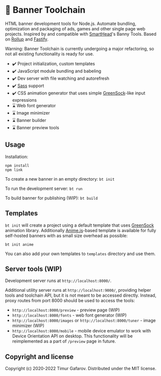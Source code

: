 # 🧰 Banner Toolchain
HTML banner development tools for Node.js. Automate bundling, optimization and packaging of ads, games and other single page web projects. Inspired by and compatible with [SmartHead](https://github.com/smarthead)'s Banny Tools. Based on [Rollup](https://rollupjs.org/) and [Fastify](https://www.fastify.io/).

Warning: Banner Toolchain is currently undergoing a major refactoring, so not all existing functionality is ready for use.

* ✔️ Project initialization, custom templates
* ✔️ JavaScript module bundling and babeling
* ✔️ Dev server with file watching and autorefresh
* ✔️ [Sass](https://sass-lang.com/) support
* ✔️ CSS animation generator that uses simple [GreenSock](https://greensock.com/)-like input expressions
* ⌛ Web font generator
* ⌛ Image minimizer
* ⌛ Banner builder
* ⌛ Banner preview tools

## Usage
Installation:
```
npm install
npm link
```

To create a new banner in an empty directory: `bt init`

To run the development server: `bt run`

To build banner for publishing (WIP): `bt build`

## Templates
`bt init` will create a project using a default template that uses [GreenSock](https://greensock.com/) animation library. Additionally [Anime.js](https://animejs.com/)-based template is available for fully self-hosted banners with as small size overhead as possible:

`bt init anime`

You can also add your own templates to `templates` directory and use them.

## Server tools (WIP)
Development server runs at `http://localhost:8000/`.

Additional utility server runs at `http://localhost:9000/`, providing helper tools and toolchain API, but it is not meant to be accessed directly. Instead, proxy routes from port 8000 should be used to access the tools:
* `http://localhost:8000/preview` - preview page (WIP)
* `http://localhost:8000/fonts` - web font generator (WIP)
* `http://localhost:8000/images` or `http://localhost:8000/tuner` - image minimizer (WIP)
* `http://localhost:8000/mobile` - mobile device emulator to work with Device Orientation API on desktop. This functionality will be reimplemented as a part of `/preview` page in future.

## Copyright and license
Copyright (c) 2020-2022 Timur Gafarov. Distributed under the MIT license.
